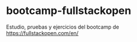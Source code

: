 # bootcamp-fullstackopen

Estudio, pruebas y ejercicios del bootcamp de https://fullstackopen.com/en/
